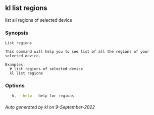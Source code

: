 ## kl list regions

list all regions of selected device

### Synopsis

```
List regions

This command will help you to see list of all the regions of your selected device. 

Examples:
  # list regions of selected device
  kl list regions

```

### Options

```bash
  -h, --help   help for regions
```



###### Auto generated by kl on 9-September-2022
